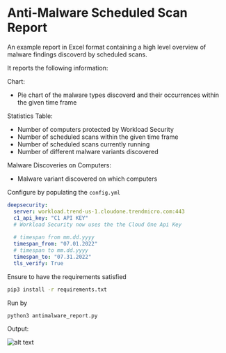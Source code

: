 # Anti-Malware Scheduled Scan Report

An example report in Excel format containing a high level overview of malware findings discoverd by scheduled scans.

It reports the following information:

Chart:

* Pie chart of the malware types discoverd and their occurrences within the given time frame

Statistics Table:

* Number of computers protected by Workload Security
* Number of scheduled scans within the given time frame
* Number of scheduled scans currently running
* Number of different malware variants discovered

Malware Discoveries on Computers:

* Malware variant discovered on which computers

Configure by populating the `config.yml`

```yaml
deepsecurity:
  server: workload.trend-us-1.cloudone.trendmicro.com:443
  c1_api_key: "C1 API KEY"
  # Workload Security now uses the the Cloud One Api Key
  
  # timespan from mm.dd.yyyy
  timespan_from: "07.01.2022"
  # timespan to mm.dd.yyyy
  timespan_to: "07.31.2022"
  tls_verify: True
```

Ensure to have the requirements satisfied

```sh
pip3 install -r requirements.txt
```

Run by

```sh
python3 antimalware_report.py
```

Output:

![alt text](pie.png "Example")
